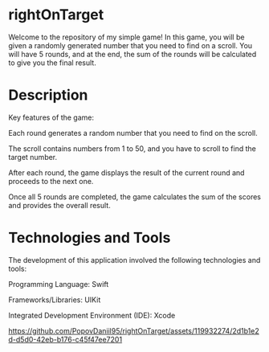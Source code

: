# rightOnTarget

Welcome to the repository of my simple game! In this game, you will be given a randomly generated number that you need to find on a scroll. You will have 5 rounds, and at the end, the sum of the rounds will be calculated to give you the final result.

# Description

Key features of the game:

Each round generates a random number that you need to find on the scroll.

The scroll contains numbers from 1 to 50, and you have to scroll to find the target number.

After each round, the game displays the result of the current round and proceeds to the next one.

Once all 5 rounds are completed, the game calculates the sum of the scores and provides the overall result.

# Technologies and Tools

The development of this application involved the following technologies and tools:

Programming Language: Swift

Frameworks/Libraries: UIKit

Integrated Development Environment (IDE): Xcode



https://github.com/PopovDaniil95/rightOnTarget/assets/119932274/2d1b1e2d-d5d0-42eb-b176-c45f47ee7201

